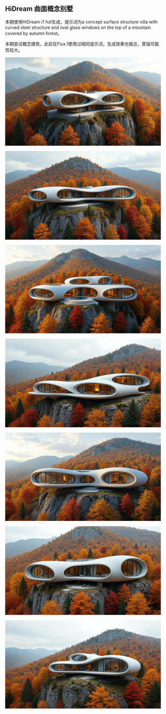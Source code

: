 ## HiDream 曲面概念别墅

本期使用HiDream i1 full生成，提示词为a concept surface structure villa with curved steel structure and oval glass windows on the top of a mountain covered by autumn forest。

本期尝试概念建筑，此前在Flux.1使用过相同提示词，生成效果也接近，蒸馏可能性较大。

![ComfyUI_00042_.jpg](https://github.com/Willian7004/media-blog/blob/main/files/202505/2025051705/ComfyUI_00042_.jpg?raw=true)

![ComfyUI_00044_.jpg](https://github.com/Willian7004/media-blog/blob/main/files/202505/2025051705/ComfyUI_00044_.jpg?raw=true)

![ComfyUI_00045_.jpg](https://github.com/Willian7004/media-blog/blob/main/files/202505/2025051705/ComfyUI_00045_.jpg?raw=true)

![ComfyUI_00046_.jpg](https://github.com/Willian7004/media-blog/blob/main/files/202505/2025051705/ComfyUI_00046_.jpg?raw=true)

![ComfyUI_00047_.jpg](https://github.com/Willian7004/media-blog/blob/main/files/202505/2025051705/ComfyUI_00047_.jpg?raw=true)

![ComfyUI_00049_.jpg](https://github.com/Willian7004/media-blog/blob/main/files/202505/2025051705/ComfyUI_00049_.jpg?raw=true)

![ComfyUI_00050_.jpg](https://github.com/Willian7004/media-blog/blob/main/files/202505/2025051705/ComfyUI_00050_.jpg?raw=true)